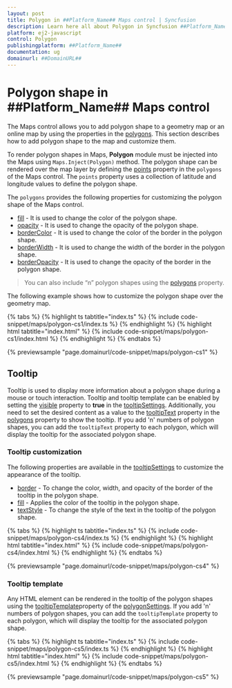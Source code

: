 ```yaml
---
layout: post
title: Polygon in ##Platform_Name## Maps control | Syncfusion
description: Learn here all about Polygon in Syncfusion ##Platform_Name## Maps control of Syncfusion Essential JS 2 and more.
platform: ej2-javascript
control: Polygon 
publishingplatform: ##Platform_Name##
documentation: ug
domainurl: ##DomainURL##
---
```


# Polygon shape in ##Platform_Name## Maps control

The Maps control allows you to add polygon shape to a geometry map or an online map by using the properties in the [polygons](../api/maps/polygonSettingsModel/#polygons). This section describes how to add polygon shape to the map and customize them.

To render polygon shapes in Maps, **Polygon** module must be injected into the Maps using `Maps.Inject(Polygon)` method. The polygon shape can be rendered over the map layer by defining the [points](../api/maps/polygonSettingModel/#points) property in the `polygons` of the Maps control. The `points` property uses a collection of latitude and longitude values to define the polygon shape.

The `polygons` provides the following properties for customizing the polygon shape of the Maps control.

* [fill](../api/maps/polygonSettingModel/#fill) - It is used to change the color of the polygon shape.
* [opacity](../api/maps/polygonSettingModel/#opacity) - It is used to change the opacity of the polygon shape.
* [borderColor](../api/maps/polygonSettingModel/#bordercolor) - It is used to change the color of the border in the polygon shape.
* [borderWidth](../api/maps/polygonSettingModel/#borderwidth) - It is used to change the width of the border in the polygon shape.
* [borderOpacity](../api/maps/polygonSettingModel/#borderopacity) - It is used to change the opacity of the border in the polygon shape.

> You can also include “n” polygon shapes using the [polygons](../api/maps/polygonSettingsModel/#polygons) property.

The following example shows how to customize the polygon shape over the geometry map.

{% tabs %}
{% highlight ts tabtitle="index.ts" %}
{% include code-snippet/maps/polygon-cs1/index.ts %}
{% endhighlight %}
{% highlight html tabtitle="index.html" %}
{% include code-snippet/maps/polygon-cs1/index.html %}
{% endhighlight %}
{% endtabs %}
          
{% previewsample "page.domainurl/code-snippet/maps/polygon-cs1" %}

## Tooltip

Tooltip is used to display more information about a polygon shape during a mouse or touch interaction. Tooltip and tooltip template can be enabled by setting the [visible](../api/maps/polygonTooltipSettingsModel/#visible) property to **true** in the [tooltipSettings](../api/maps/polygonTooltipSettingsModel/). Additionally, you need to set the desired content as a value to the [tooltipText](../api/maps/polygonSettingModel/#tooltiptext) property in the [polygons](../api/maps/polygonSettingModel) property to show the tooltip. If you add 'n' numbers of polygon shapes, you can add the `tooltipText` property to each polygon, which will display the tooltip for the associated polygon shape.

### Tooltip customization

The following properties are available in the [tooltipSettings](../api/maps/polygonTooltipSettingsModel/) to customize the appearance of the tooltip.

* [border](../api/maps/polygonTooltipSettingsModel/#border) - To change the color, width, and opacity of the border of the tooltip in the polygon shape.
* [fill](../api/maps/polygonTooltipSettingsModel/#fill) - Applies the color of the tooltip in the polygon shape.
* [textStyle](../api/maps/polygonTooltipSettingsModel/#textstyle) - To change the style of the text in the tooltip of the polygon shape.

{% tabs %}
{% highlight ts tabtitle="index.ts" %}
{% include code-snippet/maps/polygon-cs4/index.ts %}
{% endhighlight %}
{% highlight html tabtitle="index.html" %}
{% include code-snippet/maps/polygon-cs4/index.html %}
{% endhighlight %}
{% endtabs %}
          
{% previewsample "page.domainurl/code-snippet/maps/polygon-cs4" %}

### Tooltip template

Any HTML element can be rendered in the tooltip of the polygon shapes using the [tooltipTemplate](../api/maps/polygonSettingModel/#tooltiptemplate)property of the [polygonSettings](../api/maps/polygonSettingModel/). If you add 'n' numbers of polygon shapes, you can add the `tooltipTemplate` property to each polygon, which will display the tooltip for the associated polygon shape.

{% tabs %}
{% highlight ts tabtitle="index.ts" %}
{% include code-snippet/maps/polygon-cs5/index.ts %}
{% endhighlight %}
{% highlight html tabtitle="index.html" %}
{% include code-snippet/maps/polygon-cs5/index.html %}
{% endhighlight %}
{% endtabs %}
          
{% previewsample "page.domainurl/code-snippet/maps/polygon-cs5" %}
